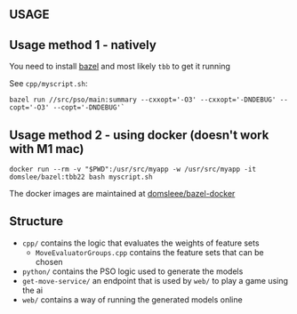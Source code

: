 ## USAGE

## Usage method 1 - natively
You need to install [bazel](https://bazel.build/install) and most likely `tbb` to get it running

See `cpp/myscript.sh`:
```
bazel run //src/pso/main:summary --cxxopt='-O3' --cxxopt='-DNDEBUG' --copt='-O3' --copt='-DNDEBUG'`
```

## Usage method 2 - using docker (doesn't work with M1 mac)
```
docker run --rm -v "$PWD":/usr/src/myapp -w /usr/src/myapp -it domslee/bazel:tbb22 bash myscript.sh
```

The docker images are maintained at [domsleee/bazel-docker](https://github.com/domsleee?tab=repositories&q=bazel&type=&language=&sort=)

## Structure
* `cpp/` contains the logic that evaluates the weights of feature sets
    - `MoveEvaluatorGroups.cpp` contains the feature sets that can be chosen
* `python/` contains the PSO logic used to generate the models
* `get-move-service/` an endpoint that is used by `web/` to play a game using the ai
* `web/` contains a way of running the generated models online
